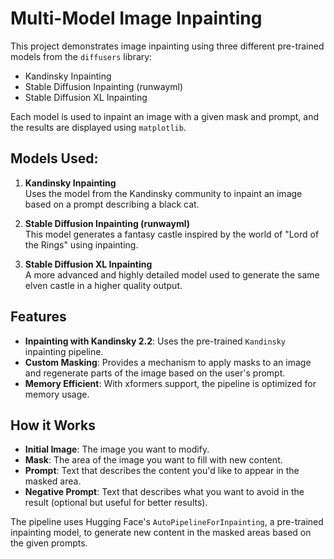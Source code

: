 # Multi-Model Image Inpainting

This project demonstrates image inpainting using three different pre-trained models from the `diffusers` library: 
- Kandinsky Inpainting
- Stable Diffusion Inpainting (runwayml)
- Stable Diffusion XL Inpainting

Each model is used to inpaint an image with a given mask and prompt, and the results are displayed using `matplotlib`.

## Models Used:

1. **Kandinsky Inpainting**  
   Uses the model from the Kandinsky community to inpaint an image based on a prompt describing a black cat.
   
2. **Stable Diffusion Inpainting (runwayml)**  
   This model generates a fantasy castle inspired by the world of "Lord of the Rings" using inpainting.
   
3. **Stable Diffusion XL Inpainting**  
   A more advanced and highly detailed model used to generate the same elven castle in a higher quality output.

## Features
- **Inpainting with Kandinsky 2.2**: Uses the pre-trained `Kandinsky` inpainting pipeline.
- **Custom Masking**: Provides a mechanism to apply masks to an image and regenerate parts of the image based on the user's prompt.
- **Memory Efficient**: With xformers support, the pipeline is optimized for memory usage.

## How it Works

- **Initial Image**: The image you want to modify.
- **Mask**: The area of the image you want to fill with new content.
- **Prompt**: Text that describes the content you'd like to appear in the masked area.
- **Negative Prompt**: Text that describes what you want to avoid in the result (optional but useful for better results).

The pipeline uses Hugging Face's `AutoPipelineForInpainting`, a pre-trained inpainting model, to generate new content in the masked areas based on the given prompts.
